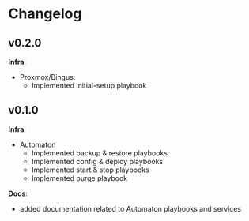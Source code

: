# Changelog

## v0.2.0

**Infra**:

- Proxmox/Bingus:
  - Implemented initial-setup playbook

## v0.1.0

**Infra**:

- Automaton
  - Implemented backup & restore playbooks
  - Implemented config & deploy playbooks
  - Implemented start & stop playbooks
  - Implemented purge playbook

**Docs**:

- added documentation related to Automaton playbooks and services
